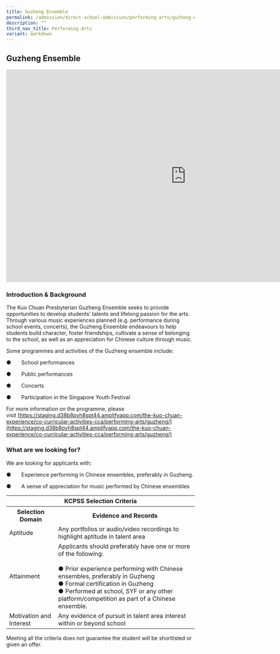 ```yaml
---
title: Guzheng Ensemble
permalink: /admission/direct-school-admission/performing-arts/guzheng-ensemble/
description: ""
third_nav_title: Performing Arts
variant: markdown
---
```

## Guzheng Ensemble

<iframe allowfullscreen="true" height="569" width="960" frameborder="0" src="https://docs.google.com/presentation/d/e/2PACX-1vR9Y57CZgh0qmryTv2hEhmtIfQtvVDtnO_0t2aEng6VXP6XrWsbWePCKbeHetGasO6UmHgkTIyyoT_f/embed?start=true&amp;loop=true&amp;delayms=3000"></iframe>

### Introduction &amp; Background


The Kuo Chuan Presbyterian Guzheng Ensemble seeks to provide opportunities to develop students’ talents and lifelong passion for the arts. Through various music experiences planned (e.g. performance during school events, concerts), the Guzheng Ensemble endeavours to help students build character, foster friendships, cultivate a sense of belonging to the school, as well as an appreciation for Chinese culture through music.

Some programmes and activities of the Guzheng ensemble include:

●&nbsp;&nbsp;&nbsp;&nbsp;&nbsp;&nbsp;&nbsp;School performances

●&nbsp;&nbsp;&nbsp;&nbsp;&nbsp;&nbsp;&nbsp;Public performances

●&nbsp;&nbsp;&nbsp;&nbsp;&nbsp;&nbsp;&nbsp;Concerts

●&nbsp;&nbsp;&nbsp;&nbsp;&nbsp;&nbsp;&nbsp;Participation in the Singapore Youth Festival

For more information on the programme, please visit&nbsp;[https://staging.d38b8pvh8spt44.amplifyapp.com/the-kuo-chuan-experience/co-curricular-activities-cca/performing-arts/guzheng/](https://staging.d38b8pvh8spt44.amplifyapp.com/the-kuo-chuan-experience/co-curricular-activities-cca/performing-arts/guzheng/)

### What are we looking for?


We are looking for applicants with:

●&nbsp;&nbsp;&nbsp;&nbsp;&nbsp;&nbsp;&nbsp;Experience performing in Chinese ensembles, preferably in Guzheng.  

●&nbsp;&nbsp;&nbsp;&nbsp;&nbsp;&nbsp;&nbsp;A sense of appreciation for music performed by Chinese ensembles


<table>
<thead>
  <tr>
    <th colspan="2">KCPSS Selection Criteria</th>
  </tr>
</thead>
<tbody>
  <tr>
    <th>Selection Domain</th>
    <th>Evidence and Records</th>
  </tr>
  <tr>
    <td>Aptitude</td>
    <td>Any portfolios or audio/video recordings to highlight aptitude in talent area</td>
  </tr>
  <tr>
    <td>Attainment</td>
    <td>Applicants should preferably have one or more of the following:<br> <br>●       Prior experience performing with Chinese ensembles, preferably in Guzheng<br>●       Formal certification in Guzheng<br>●       Performed at school, SYF or any other platform/competition as part of a Chinese ensemble.<br> </td>
  </tr>
  <tr>
    <td>Motivation and Interest</td>
    <td>Any evidence of pursuit in talent area interest within or beyond school<br> </td>
  </tr>
</tbody>
</table>

Meeting all the criteria does not guarantee the student will be shortlisted or given an offer.